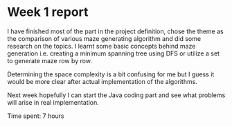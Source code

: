 # Week 1 report

I have finished most of the part in the project definition, chose the theme as the comparison of various maze generating algorithm and did some research on the topics. I learnt some basic concepts behind maze generation i.e. creating a minimum spanning tree using DFS or utilize a set to generate maze row by row.

Determining the space complexity is a bit confusing for me but I guess it would be more clear after actual implementation of the algorithms.

Next week hopefully I can start the Java coding part and see what problems will arise in real implementation.

Time spent: 7 hours
